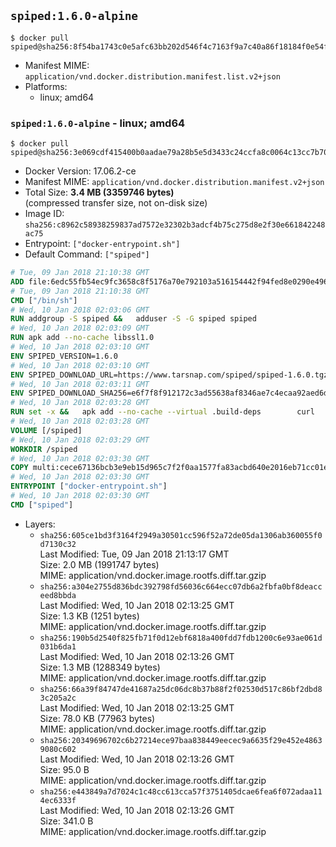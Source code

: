 ## `spiped:1.6.0-alpine`

```console
$ docker pull spiped@sha256:8f54ba1743c0e5afc63bb202d546f4c7163f9a7c40a86f18184f0e54f2a1dadd
```

-	Manifest MIME: `application/vnd.docker.distribution.manifest.list.v2+json`
-	Platforms:
	-	linux; amd64

### `spiped:1.6.0-alpine` - linux; amd64

```console
$ docker pull spiped@sha256:3e069cdf415400b0aadae79a28b5e5d3433c24ccfa8c0064c13cc7b702a43554
```

-	Docker Version: 17.06.2-ce
-	Manifest MIME: `application/vnd.docker.distribution.manifest.v2+json`
-	Total Size: **3.4 MB (3359746 bytes)**  
	(compressed transfer size, not on-disk size)
-	Image ID: `sha256:c8962c58938259837ad7572e32302b3adcf4b75c275d8e2f30e661842248ac75`
-	Entrypoint: `["docker-entrypoint.sh"]`
-	Default Command: `["spiped"]`

```dockerfile
# Tue, 09 Jan 2018 21:10:38 GMT
ADD file:6edc55fb54ec9fc3658c8f5176a70e792103a516154442f94fed8e0290e4960e in / 
# Tue, 09 Jan 2018 21:10:38 GMT
CMD ["/bin/sh"]
# Wed, 10 Jan 2018 02:03:06 GMT
RUN addgroup -S spiped &&	adduser -S -G spiped spiped
# Wed, 10 Jan 2018 02:03:09 GMT
RUN apk add --no-cache libssl1.0
# Wed, 10 Jan 2018 02:03:10 GMT
ENV SPIPED_VERSION=1.6.0
# Wed, 10 Jan 2018 02:03:10 GMT
ENV SPIPED_DOWNLOAD_URL=https://www.tarsnap.com/spiped/spiped-1.6.0.tgz
# Wed, 10 Jan 2018 02:03:11 GMT
ENV SPIPED_DOWNLOAD_SHA256=e6f7f8f912172c3ad55638af8346ae7c4ecaa92aed6d3fb60f2bda4359cba1e4
# Wed, 10 Jan 2018 02:03:28 GMT
RUN set -x &&	apk add --no-cache --virtual .build-deps 		curl 		gcc 		make 		musl-dev 		openssl-dev 		tar &&	curl -fsSL "$SPIPED_DOWNLOAD_URL" -o spiped.tar.gz &&	echo "$SPIPED_DOWNLOAD_SHA256 *spiped.tar.gz" |sha256sum -c - &&	mkdir -p /usr/local/src/spiped &&	tar xzf "spiped.tar.gz" -C /usr/local/src/spiped --strip-components=1 &&	rm "spiped.tar.gz" &&	CC=gcc make -C /usr/local/src/spiped &&	make -C /usr/local/src/spiped install &&	rm -rf /usr/local/src/spiped &&	apk del .build-deps
# Wed, 10 Jan 2018 02:03:28 GMT
VOLUME [/spiped]
# Wed, 10 Jan 2018 02:03:29 GMT
WORKDIR /spiped
# Wed, 10 Jan 2018 02:03:30 GMT
COPY multi:cece67136bcb3e9eb15d965c7f2f0aa1577fa83acbd640e2016eb71cc01e0cfa in /usr/local/bin/ 
# Wed, 10 Jan 2018 02:03:30 GMT
ENTRYPOINT ["docker-entrypoint.sh"]
# Wed, 10 Jan 2018 02:03:30 GMT
CMD ["spiped"]
```

-	Layers:
	-	`sha256:605ce1bd3f3164f2949a30501cc596f52a72de05da1306ab360055f0d7130c32`  
		Last Modified: Tue, 09 Jan 2018 21:13:17 GMT  
		Size: 2.0 MB (1991747 bytes)  
		MIME: application/vnd.docker.image.rootfs.diff.tar.gzip
	-	`sha256:a304e2755d836bdc392798fd56036c664ecc07db6a2fbfa0bf8deacceed8bbda`  
		Last Modified: Wed, 10 Jan 2018 02:13:25 GMT  
		Size: 1.3 KB (1251 bytes)  
		MIME: application/vnd.docker.image.rootfs.diff.tar.gzip
	-	`sha256:190b5d2540f825fb71f0d12ebf6818a400fdd7fdb1200c6e93ae061d031b6da1`  
		Last Modified: Wed, 10 Jan 2018 02:13:26 GMT  
		Size: 1.3 MB (1288349 bytes)  
		MIME: application/vnd.docker.image.rootfs.diff.tar.gzip
	-	`sha256:66a39f84747de41687a25dc06dc8b37b88f2f02530d517c86bf2dbd83c205a2c`  
		Last Modified: Wed, 10 Jan 2018 02:13:25 GMT  
		Size: 78.0 KB (77963 bytes)  
		MIME: application/vnd.docker.image.rootfs.diff.tar.gzip
	-	`sha256:20349696702c6b27214ece97baa838449eecec9a6635f29e452e48639080c602`  
		Last Modified: Wed, 10 Jan 2018 02:13:26 GMT  
		Size: 95.0 B  
		MIME: application/vnd.docker.image.rootfs.diff.tar.gzip
	-	`sha256:e443849a7d7024c1c48cc613cca57f3751405dcae6fea6f072adaa114ec6333f`  
		Last Modified: Wed, 10 Jan 2018 02:13:26 GMT  
		Size: 341.0 B  
		MIME: application/vnd.docker.image.rootfs.diff.tar.gzip
